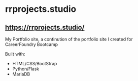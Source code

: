 # rrprojects.studio

## https://rrprojects.studio/

My Portfolio site, a continution of the portfolio site I created for CareerFoundry Bootcamp

Built with:
- HTML/CSS/BootStrap
- Python/Flask
- MariaDB

